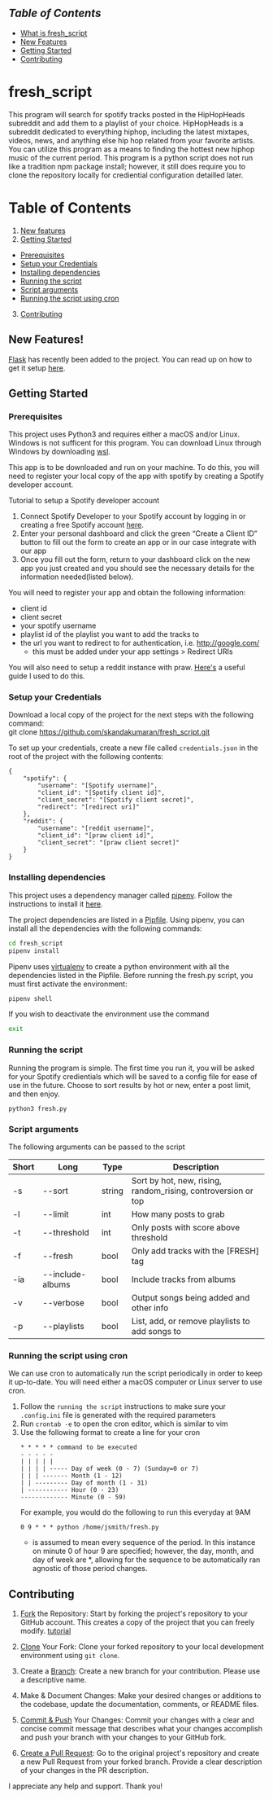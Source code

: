 ## _**Table of Contents**_
* [What is fresh_script](#fresh_script)
* [New Features](#New-Features!)
* [Getting Started](#Getting-Started)
* [Contributing](#Contributing)



# fresh_script

This program will search for spotify tracks posted in the HipHopHeads subreddit and add them to a playlist of your choice. HipHopHeads is a subreddit dedicated to everything hiphop, including the latest mixtapes, videos, news, and anything else hip hop related from your favorite artists. You can utilize this program as a means to finding the hottest new hiphop music of the current period. This program is a python script does not run like a tradition npm package install; however, it still does require you to clone the repository locally for crediential configuration detailled later.

# Table of Contents
1) [New features](https://github.com/samuel-stjean/fresh_script#new-features)
2) [Getting Started](https://github.com/samuel-stjean/fresh_script#getting-started)
 - [Prerequisites](https://github.com/samuel-stjean/fresh_script#prerequisites)
 - [Setup your Credentials](https://github.com/samuel-stjean/fresh_script#setup-your-credentials)
 - [Installing dependencies](https://github.com/samuel-stjean/fresh_script#installing-dependencies)
 - [Running the script](https://github.com/samuel-stjean/fresh_script#running-the-script)
 - [Script arguments](https://github.com/samuel-stjean/fresh_script#script-arguments)
 - [Running the script using cron](https://github.com/samuel-stjean/fresh_script#running-the-script-using-cron)
3) [Contributing](https://github.com/samuel-stjean/fresh_script#contributing)

## New Features!
[Flask](http://flask.pocoo.org/) has recently been added to the project. You can read up on how to get it setup [here](flask.md).

## Getting Started

### Prerequisites

This project uses Python3 and requires either a macOS and/or Linux. Windows is not sufficent for this program. You can download Linux through Windows by downloading [wsl](https://learn.microsoft.com/en-us/windows/wsl/install).

This app is to be downloaded and run on your machine. To do this, you will need to register your local copy of the app with spotify by creating a Spotify developer account. 

Tutorial to setup a Spotify developer account
1. Connect Spotify Developer to your Spotify account by logging in or creating a free Spotify account [here](https://developer.spotify.com/).
2. Enter your personal dashboard and click the green “Create a Client ID” button to fill out the form to create an app or in our case integrate with our app
3. Once you fill out the form, return to your dashboard click on the new app you just created and you should see the necessary details for the information needed(listed below).

You will need to register your app and obtain the following information:
* client id
* client secret
* your spotify username
* playlist id of the playlist you want to add the tracks to
* the url you want to redirect to for authentication, i.e. http://google.com/
  * this must be added under your app settings > Redirect URIs

You will also need to setup a reddit instance with praw. [Here's](https://pythonforengineers.com/build-a-reddit-bot-part-1/) a useful guide I used to do this.

### Setup your Credentials

Download a local copy of the project for the next steps with the following command:             
git clone https://github.com/skandakumaran/fresh_script.git      


To set up your credentials, create a new file called `credentials.json` in the root of the project with the following contents:

```
{
    "spotify": {
        "username": "[Spotify username]",
        "client_id": "[Spotify client id]",
        "client_secret": "[Spotify client secret]",
        "redirect": "[redirect uri]"
    },
    "reddit": {
        "username": "[reddit username]",
        "client_id": "[praw client id]",
        "client_secret": "[praw client secret]"
    }
}
```
 
### Installing dependencies
This project uses a dependency manager called [pipenv](https://pipenv.readthedocs.io). Follow the instructions to install it [here](https://pipenv.readthedocs.io/en/latest/install/#installing-pipenv).

The project dependencies are listed in a [Pipfile](https://github.com/pypa/pipfile). Using pipenv, you can install all the dependencies with the following commands:
```bash
cd fresh_script
pipenv install
``` 

Pipenv uses [virtualenv](https://virtualenv.pypa.io/en/stable/) to create a python environment with all the dependencies listed in the Pipfile. Before running the fresh.py script, you must first activate the environment:
```bash
pipenv shell
```

If you wish to deactivate the environment use the command
```bash
exit
```

### Running the script

Running the program is simple. The first time you run it, you will be asked for your Spotify credientials which will be saved to a config file for ease of use in the future. Choose to sort results by hot or new, enter a post limit, and then enjoy.

```
python3 fresh.py
```

### Script arguments

The following arguments can be passed to the script

| Short | Long             | Type   | Description |
|-------|------------------|--------|-------------|
| -s    | --sort           | string | Sort by hot, new, rising, random_rising, controversion or top |
| -l    | --limit          | int    | How many posts to grab |
| -t    | --threshold      | int    | Only posts with score above threshold |
| -f    | --fresh          | bool   | Only add tracks with the \[FRESH\] tag |
| -ia   | --include-albums | bool   | Include tracks from albums |
| -v    | --verbose        | bool   | Output songs being added and other info |
| -p    | --playlists      | bool   | List, add, or remove playlists to add songs to |

### Running the script using cron

We can use cron to automatically run the script periodically in order to keep it up-to-date. You will need either a macOS computer or Linux server to use cron.

1. Follow the `running the script` instructions to make sure your `.config.ini` file is generated with the required parameters
2. Run `crontab -e` to open the cron editor, which is similar to vim
3. Use the following format to create a line for your cron
    ```
    * * * * * command to be executed
    - - - - -
    | | | | |
    | | | | ----- Day of week (0 - 7) (Sunday=0 or 7)
    | | | ------- Month (1 - 12)
    | | --------- Day of month (1 - 31)
    | ----------- Hour (0 - 23)
    ------------- Minute (0 - 59)
    ```
    For example, you would do the following to run this everyday at 9AM
    ```
    0 9 * * * python /home/jsmith/fresh.py
    ```
    * is assumed to mean every sequence of the period. In this instance on minute 0 of hour 9 are specified; however, the day, month, and day of week are *, allowing for the sequence to be automatically ran agnostic of those period changes.

## Contributing

1. [Fork](https://github.com/amcquade/fresh_script#fork-destination-box) the Repository: Start by forking the project's repository to your GitHub account. This creates a copy of the project that you can freely modify. [tutorial](https://www.youtube.com/watch?v=l5NrYIa_aG4&pp=ygUWZm9yayByZXBvc2l0b3J5IGdpdGh1Yg%3D%3D)

2. [Clone](https://www.youtube.com/watch?v=TBoS5Qbv89o&pp=ygUVY2xvbmUgYSBmb3JrIHRvIGxvY2Fs) Your Fork: Clone your forked repository to your local development environment using `git clone`.

3. Create a [Branch](https://www.youtube.com/watch?v=snxybJkFeUo&pp=ygUVY3JlYXRlIGEgYnJhbmNoIGxvY2Fs): Create a new branch for your contribution. Please use a descriptive name.

4. Make & Document Changes: Make your desired changes or additions to the codebase, update the documentation, comments, or README files.

5. [Commit & Push](https://www.youtube.com/watch?v=lYiE5lBS13E&pp=ygUPY29tbWl0IGFuZCBwdXNo) Your Changes: Commit your changes with a clear and concise commit message that describes what your changes accomplish and push your branch with your changes to your GitHub fork.

6. [Create a Pull Request](https://github.com/amcquade/fresh_script/compare): Go to the original project's repository and create a new Pull Request from your forked branch. Provide a clear description of your changes in the PR description.

I appreciate any help and support. Thank you! 
